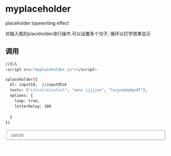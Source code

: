 # myplaceholder
placeholder typewriting effect

对输入框的placeholder进行操作.可以设置多个句子, 循环以打字效果显示

## 调用
``` bash
//引入
<script src="myplaceholder.js"></script>
```

``` bash
splaceholder({
  el: inputId,  //input的id
  texts: ["cslcslcslcslcsl", "anni jjjjjxs", "lucysadadqsdf"],
  options: {
    loop: true,
    letterDelay: 100

  }
})
```
![调用成功](img/myplaceholder.gif)
